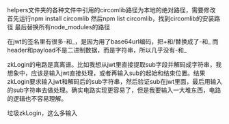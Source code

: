 helpers文件夹的各种文件中引用的circomlib路径为本地的绝对路径，需要修改
首先运行npm install circomlib
然后npm list circomlib，找到circomlib的安装路径
最后替换所有node_modules的路径

在jwt的签名里有很多-和_，是因为用了base64url编码，把+和/替换成了-和_
而header和payload不是二进制数据，而是字符串，所以几乎没有-和_

zkLogin的电路是真离谱。比如我想从jwt里直接提取sub字段并解码成字符串，我想象中，应该是输入jwt直接处理，或者再输入sub的起始和结束位置。结果zkLogin要求输入jwt和解码后的sub字符串，然后验证sub在jwt里面，最后用输入的sub字符串去做处理。确实电路实现更容易了，但是我要输入一大堆东西，电路的逻辑也不容易理解。

垃圾zkLogin，这么多输入